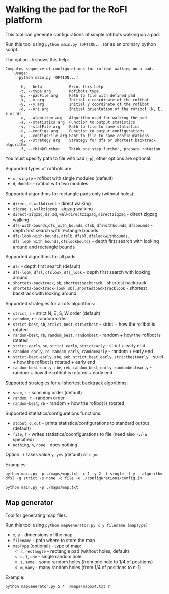 # Walking the pad for the RoFI platform

This tool can generate configurations of simple rofibots walking on a pad.

Run this tool using `python main.py [OPTION...]`or as an ordinary python script. 

The option `-h` shows this help:

```
Computes sequence of configurations for rofibot walking on a pad.
    Usage: 
      python main.py [OPTION...]

      -h, --help            Print this help
      -t, --type arg        Rofibots type 
      -p, --padFile arg     Path to file with defined pad
      -x, --x arg           Initial x coordinate of the rofibot
      -y, --y arg           Initial y coordinate of the rofibot
      -o, --ori arg         Initial orientation of the rofibot (N, E, S or W)
      -a, --algorithm arg   Algorithm used for walking the pad
      -s, --statistics arg  Function to output statistics
      -v, --statFile arg    Path to file to save statistics
      -c, --configs arg     Function to output configurations
      -u, --configsFile arg Paht to file to save configurations
      -g, --strategy arg    Strategy for dfs or shortest backtrack algorithm
      -f, --thinkFurther    Think one step further, prepare rotation

```


You must specify path to file with pad (`-p`), other options are optional. 



Supported types of rofibots are:

- `s` , `single` - rofibot with single modules (default)
- `d`, `double` - rofibot with two modules



Supported algorithms for rectangle pads only (without holes):

- `direct`, `d`, `walkdirect` - direct walking
- `zigzag`, `z`, `walkzigzag` - zigzag walking
- `direct-zigzag`, `dz`, `zd`, `walkdirectzigzag`, `directzigzag` - direct zigzag walking
- `dfs-with-bounds`,`dfs_with_bounds`, `dfsb`, `dfswithbounds`, `dfsbounds` - depth first search with rectangle bounds
- `dfs-look-with-bounds`, `dfslb`, `dfsbl`, `dfslookwithbounds`, `dfs_look_with_bounds`, `dfslookbounds` - depth first search with looking around and rectangle bounds

Supported algorithms for all pads:

- `dfs` - depth first search (default)
- `dfs-look`, `dfsl`, `dfslook`, `dfs_look` - depth first search with looking around
- `shortets-backtrack`, `sb`, `shortestbacktrack` - shortest backtrack
- `shortets-backtrack-look`, `sbl`, `shortestbacktracklook` - shortest backtrack with looking around

Supported strategies for all dfs algorithms:

- `strict`, `s` - strict N, E, S, W order (default)
- `ranodom`, `r` - random order
- `strict-best`, `sb`, `strict_best`, `strictbest` - strict + how the rofibot is rotated
- `random-best`, `rb`, `random_best`, `randombest` - random + how the rofibot is rotated
- `strict-early`, `se`, `strict_early`, `strictearly`  - strict + early end
- `ranodom-early`, `re`, `random_early`, `randomearly` - random + early end
- `strict-best-early`, `sbe`, `seb`, `strict_best_early`, `strictbestearly` -  strict + how the rofibot is rotated + early end
- `random-best-early`, `rbe`, `reb`, `random_best_early`, `randombestearly` - random + how the rofibot is rotated + early end

Supported strategies for all shortest backtrack algorithms:

- `scan`, `s` - scanning order (default)
- `random`, `r` - random order
- `random-best`, `rb` - random + how the rofibot is rotated



Supported statistics/configurations functions:

- `stdout`, `o`, `out` - prints statistics/configurations to standard output (default)
- `file`, `f` - writes statistics/coonfigurations to file (need also `-v`/`-u` specified)
- `nothing`, `n`, `none` - does nothing



Option `-t` takes value `y`, `yes`  (default) or `n` ,`no`. 



Examples:

```
python main.py -p ./maps/map.txt -x 1 -y 2 -t single -f y --algorithm dfsl -g strict -s none -c file -u ./configurations/config.in
```

```
python main.py -p ./maps/map.txt 
```



## Map generator

Tool for generating map files. 

Run this tool using `python mapGenerator.py x y filename [mapType]`

- `x`, `y` - dimensions of the map
- `filename` - path where to store the map
- `mapType` (optional) - type of map:
  - `r`, `rectangle` - rectangle pad (without holes, default)
  - `o`, `1`, `one` - single random hole
  - `s`, `some` - some random holes (from one hole to 1/4 of positions)
  - `m`, `many` - many random holes (from 1/4 of positions to n-1)



Example:


```
python mapGenerator.py 5 4 ./maps/map5x4.txt r
```